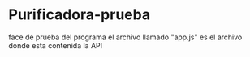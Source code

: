 # Purificadora-prueba
face de prueba del programa
el archivo llamado "app.js" es el archivo donde esta contenida la API

